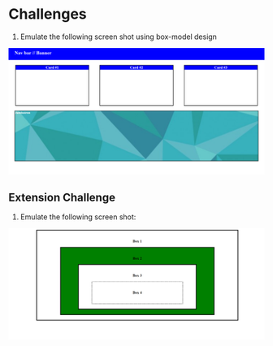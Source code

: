 # Challenges

1. Emulate the following screen shot using box-model design

![Box-model screenshot](box-model.png)

## Extension Challenge

1. Emulate the following screen shot:

![Extension screenshot](box-model-extension.png)
